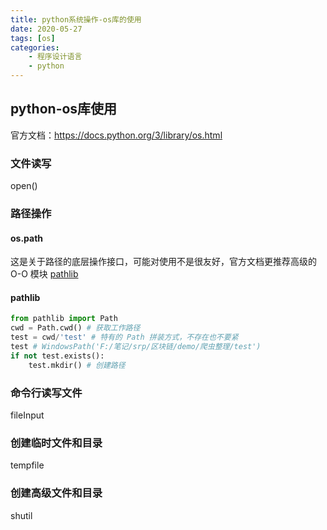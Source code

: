 ```yaml
---
title: python系统操作-os库的使用
date: 2020-05-27
tags: [os]
categories: 
    - 程序设计语言
    - python
---
```

## python-os库使用

官方文档：<https://docs.python.org/3/library/os.html>

### 文件读写

open()

### 路径操作

#### os.path

这是关于路径的底层操作接口，可能对使用不是很友好，官方文档更推荐高级的 O-O 模块 [pathlib](https://docs.python.org/3/library/pathlib.html#module-pathlib)

#### pathlib

```python
from pathlib import Path
cwd = Path.cwd() # 获取工作路径
test = cwd/'test' # 特有的 Path 拼装方式，不存在也不要紧
test # WindowsPath('F:/笔记/srp/区块链/demo/爬虫整理/test')
if not test.exists():
    test.mkdir() # 创建路径
```

### 命令行读写文件

fileInput

### 创建临时文件和目录

tempfile

### 创建高级文件和目录

shutil
